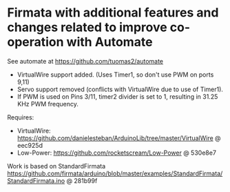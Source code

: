 Firmata with additional features and changes related to improve co-operation with Automate
==========================================================================================

See automate at https://github.com/tuomas2/automate

 - VirtualWire support added. (Uses Timer1, so don't use PWM on ports 9,11) 
 - Servo support removed (conflicts with VirtualWire due to use of Timer1).
 - If PWM is used on Pins 3/11, timer2 divider is set to 1, resulting in 31.25 KHz PWM frequency. 

Requires:
 - VirtualWire: https://github.com/danielesteban/ArduinoLib/tree/master/VirtualWire @ eec925d  
 - Low-Power: https://github.com/rocketscream/Low-Power @ 530e8e7

Work is based on StandardFirmata 
https://github.com/firmata/arduino/blob/master/examples/StandardFirmata/StandardFirmata.ino @ 281b99f  
